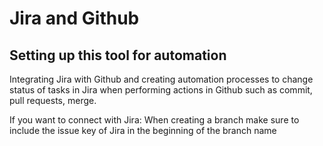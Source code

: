 # Jira and Github

## Setting up this tool for automation

Integrating Jira with Github and creating
automation processes to change status of
tasks in Jira when performing actions in
Github such as commit, pull requests, merge.

If you want to connect with Jira:
When creating a branch make sure to include the issue key
    of Jira in the beginning of the branch name